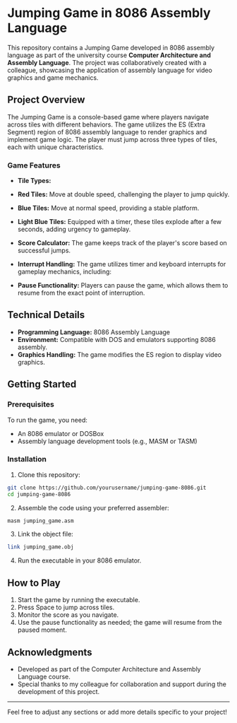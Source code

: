# Jumping Game in 8086 Assembly Language

This repository contains a Jumping Game developed in 8086 assembly language as part of the university course **Computer Architecture and Assembly Language**. The project was collaboratively created with a colleague, showcasing the application of assembly language for video graphics and game mechanics.

## Project Overview

The Jumping Game is a console-based game where players navigate across tiles with different behaviors. The game utilizes the ES (Extra Segment) region of 8086 assembly language to render graphics and implement game logic. The player must jump across three types of tiles, each with unique characteristics.

### Game Features

- **Tile Types:**
- **Red Tiles:** Move at double speed, challenging the player to jump quickly.
- **Blue Tiles:** Move at normal speed, providing a stable platform.
- **Light Blue Tiles:** Equipped with a timer, these tiles explode after a few seconds, adding urgency to gameplay.

- **Score Calculator:** The game keeps track of the player's score based on successful jumps.

- **Interrupt Handling:** The game utilizes timer and keyboard interrupts for gameplay mechanics, including:
- **Pause Functionality:** Players can pause the game, which allows them to resume from the exact point of interruption.

## Technical Details

- **Programming Language:** 8086 Assembly Language
- **Environment:** Compatible with DOS and emulators supporting 8086 assembly.
- **Graphics Handling:** The game modifies the ES region to display video graphics.

## Getting Started

### Prerequisites

To run the game, you need:
- An 8086 emulator or DOSBox
- Assembly language development tools (e.g., MASM or TASM)

### Installation

1. Clone this repository:
```bash
git clone https://github.com/yourusername/jumping-game-8086.git
cd jumping-game-8086
```

2. Assemble the code using your preferred assembler:
```bash
masm jumping_game.asm
```

3. Link the object file:
```bash
link jumping_game.obj
```

4. Run the executable in your 8086 emulator.

## How to Play

1. Start the game by running the executable.
2. Press Space to jump across tiles.
3. Monitor the score as you navigate.
4. Use the pause functionality as needed; the game will resume from the paused moment.


## Acknowledgments

- Developed as part of the Computer Architecture and Assembly Language course.
- Special thanks to my colleague for collaboration and support during the development of this project.

---

Feel free to adjust any sections or add more details specific to your project!
